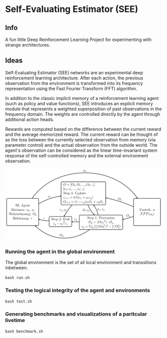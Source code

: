 # Self-Evaluating Estimator (SEE)

## Info

A fun little Deep Reinforcement Learning Project for experimenting with strange architectures.

## Ideas

Self-Evaluating Estimator (SEE) networks are an experimental deep reinforcement learning architecture. After each action, the previous observation from the environment is transformed into its frequency representation using the Fast Fourier Transform (FFT) algorithm. 

In addition to the classic implicit memory of a reinforcement learning agent (such as policy and value functions), SEE introduces an explicit memory module that represents a weighted superposition of past observations in the frequency domain. The weights are controlled directly by the agent through additional action heads.

Rewards are computed based on the difference between the current reward and the average memorized reward. The current reward can be thought of as the loss between the currently selected observation from memory (via parameter control) and the actual observation from the outside world. The agent's observation can be considered as the linear time-invariant system response of the self-controlled memory and the external environment observation.

![Self Evaluating Estimator Network](docs/images/SEE.png)

### Running the agent in the global environment

The global environment is the set of all local environment and transsitions inbetween.

`bash run.sh`

### Testing the logical integrity of the agent and environments

`bash test.sh`

### Generating benchmarks and visualizations of a paritcular livetime

`bash benchmark.sh`
